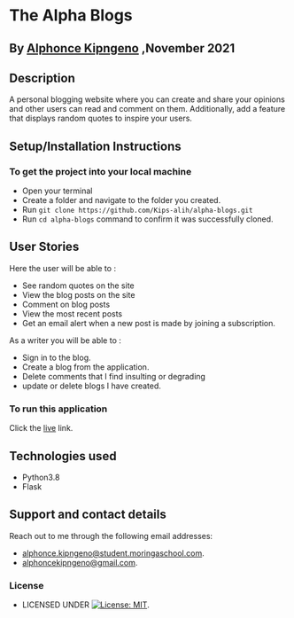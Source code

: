 # The Alpha Blogs

## By [Alphonce Kipngeno](https://github.com/Kips-alih) ,November 2021

## Description

A personal blogging website where you can create and share your opinions and other users can read and comment on them. Additionally, add a feature that displays random quotes to inspire your users.

## Setup/Installation Instructions

### To get the project into your local machine

* Open your terminal
* Create a folder and navigate to the folder you created.
* Run `git clone https://github.com/Kips-alih/alpha-blogs.git`
* Run `cd alpha-blogs` command to confirm it was successfully cloned.

## User Stories

Here the user will be able to :

* See random quotes on the site
* View the blog posts on the site
* Comment on blog posts
* View the most recent posts
* Get an email alert when a new post is made by joining a subscription.

As a writer you will be able to :

* Sign in to the blog.
* Create a blog from the application.
* Delete comments that I find insulting or degrading
* update or delete blogs I have created.

### To run this application

 Click the [live](https://alphblog.herokuapp.com//) link.

## Technologies used

* Python3.8
* Flask

## Support and contact details

Reach out to me through the following email addresses:

* alphonce.kipngeno@student.moringaschool.com.
* alphoncekipngeno@gmail.com.

### License

* LICENSED UNDER  [![License: MIT](https://img.shields.io/badge/License-MIT-yellow.svg)](LICENSE).
